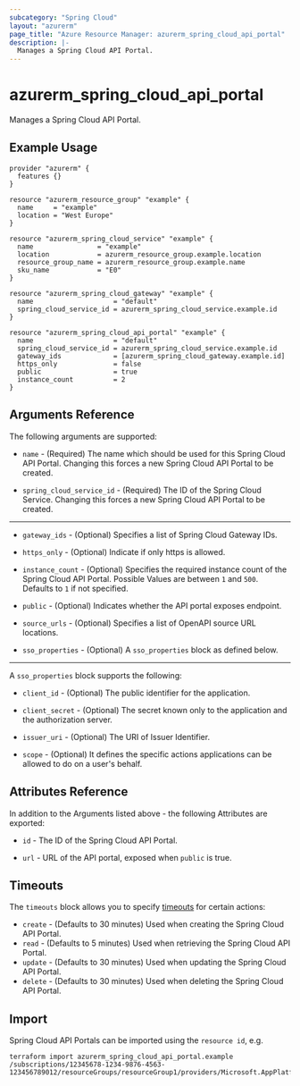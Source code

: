 ```yaml
---
subcategory: "Spring Cloud"
layout: "azurerm"
page_title: "Azure Resource Manager: azurerm_spring_cloud_api_portal"
description: |-
  Manages a Spring Cloud API Portal.
---
```


# azurerm_spring_cloud_api_portal

Manages a Spring Cloud API Portal.

## Example Usage

```hcl
provider "azurerm" {
  features {}
}

resource "azurerm_resource_group" "example" {
  name     = "example"
  location = "West Europe"
}

resource "azurerm_spring_cloud_service" "example" {
  name                = "example"
  location            = azurerm_resource_group.example.location
  resource_group_name = azurerm_resource_group.example.name
  sku_name            = "E0"
}

resource "azurerm_spring_cloud_gateway" "example" {
  name                    = "default"
  spring_cloud_service_id = azurerm_spring_cloud_service.example.id
}

resource "azurerm_spring_cloud_api_portal" "example" {
  name                    = "default"
  spring_cloud_service_id = azurerm_spring_cloud_service.example.id
  gateway_ids             = [azurerm_spring_cloud_gateway.example.id]
  https_only              = false
  public                  = true
  instance_count          = 2
}
```

## Arguments Reference

The following arguments are supported:

* `name` - (Required) The name which should be used for this Spring Cloud API Portal. Changing this forces a new Spring Cloud API Portal to be created.

* `spring_cloud_service_id` - (Required) The ID of the Spring Cloud Service. Changing this forces a new Spring Cloud API Portal to be created.

---

* `gateway_ids` - (Optional) Specifies a list of Spring Cloud Gateway IDs.

* `https_only` - (Optional) Indicate if only https is allowed.

* `instance_count` - (Optional) Specifies the required instance count of the Spring Cloud API Portal. Possible Values are between `1` and `500`. Defaults to `1` if not specified.

* `public` - (Optional) Indicates whether the API portal exposes endpoint.

* `source_urls` - (Optional) Specifies a list of OpenAPI source URL locations.

* `sso_properties` - (Optional) A `sso_properties` block as defined below.

---

A `sso_properties` block supports the following:

* `client_id` - (Optional) The public identifier for the application.

* `client_secret` - (Optional) The secret known only to the application and the authorization server.

* `issuer_uri` - (Optional) The URI of Issuer Identifier.

* `scope` - (Optional) It defines the specific actions applications can be allowed to do on a user's behalf.

## Attributes Reference

In addition to the Arguments listed above - the following Attributes are exported: 

* `id` - The ID of the Spring Cloud API Portal.

* `url` - URL of the API portal, exposed when `public` is true.

## Timeouts

The `timeouts` block allows you to specify [timeouts](https://www.terraform.io/docs/configuration/resources.html#timeouts) for certain actions:

* `create` - (Defaults to 30 minutes) Used when creating the Spring Cloud API Portal.
* `read` - (Defaults to 5 minutes) Used when retrieving the Spring Cloud API Portal.
* `update` - (Defaults to 30 minutes) Used when updating the Spring Cloud API Portal.
* `delete` - (Defaults to 30 minutes) Used when deleting the Spring Cloud API Portal.

## Import

Spring Cloud API Portals can be imported using the `resource id`, e.g.

```shell
terraform import azurerm_spring_cloud_api_portal.example /subscriptions/12345678-1234-9876-4563-123456789012/resourceGroups/resourceGroup1/providers/Microsoft.AppPlatform/Spring/service1/apiPortals/apiPortal1
```
